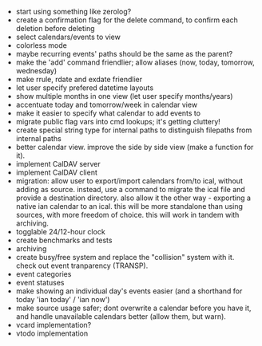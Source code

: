 * start using something like zerolog?
* create a confirmation flag for the delete command, to confirm each deletion before deleting
* select calendars/events to view
* colorless mode
* maybe recurring events' paths should be the same as the parent?
* make the 'add' command friendlier; allow aliases (now, today, tomorrow, wednesday)
* make rrule, rdate and exdate friendlier
* let user specify prefered datetime layouts
* show multiple months in one view (let user specify months/years)
* accentuate today and tomorrow/week in calendar view
* make it easier to specify what calendar to add events to
* migrate public flag vars into cmd lookups; it's getting cluttery!
* create special string type for internal paths to distinguish filepaths from internal paths
* better calendar view. improve the side by side view (make a function for it).
* implement CalDAV server
* implement CalDAV client
* migration: allow user to export/import calendars from/to ical, without adding as source. instead, use a command to migrate the ical file and provide a destination directory. also allow it the other way - exporting a native ian calendar to an ical. this will be more standalone than using sources, with more freedom of choice. this will work in tandem with archiving.
* togglable 24/12-hour clock
* create benchmarks and tests
* archiving
* create busy/free system and replace the "collision" system with it. check out event tranparency (TRANSP).
* event categories
* event statuses
* make showing an individual day's events easier (and a shorthand for today 'ian today' / 'ian now')
* make source usage safer; dont overwrite a calendar before you have it, and handle unavailable calendars better (allow them, but warn).
* vcard implementation?
* vtodo implementation

